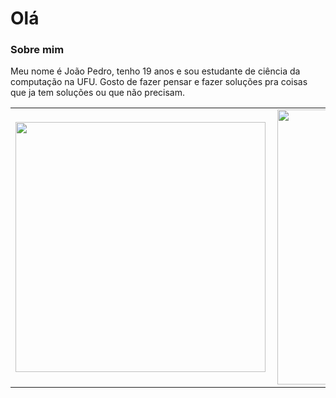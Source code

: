 # Olá

### Sobre mim

Meu nome é João Pedro, tenho 19 anos e sou estudante de ciência da computação na UFU.
Gosto de fazer pensar e fazer soluções pra coisas que ja tem soluções ou que não precisam.

<center>
<table>
  <tr>
     <td>
         <img width="400px" align="left" src="https://github-readme-stats.vercel.app/api?username=potatosenior&show_icons=true&theme=synthwave&count_private=true" />
     </td>
     <td>
         <img width="440px" align="left" src="https://github-readme-stats.vercel.app/api/top-langs/?username=potatosenior&hide=html&layout=compact&theme=midnight-purple"/>
     </td>
  </tr>  
</table>
</center>
